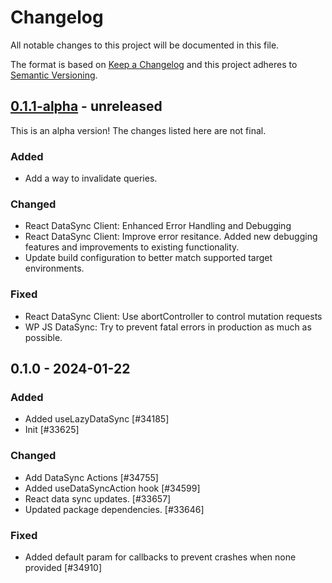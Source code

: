# Changelog

All notable changes to this project will be documented in this file.

The format is based on [Keep a Changelog](https://keepachangelog.com/en/1.0.0/)
and this project adheres to [Semantic Versioning](https://semver.org/spec/v2.0.0.html).

## [0.1.1-alpha] - unreleased

This is an alpha version! The changes listed here are not final.

### Added
- Add a way to invalidate queries.

### Changed
- React DataSync Client: Enhanced Error Handling and Debugging
- React DataSync Client: Improve error resitance. Added new debugging features and improvements to existing functionality.
- Update build configuration to better match supported target environments.

### Fixed
- React DataSync Client: Use abortController to control mutation requests
- WP JS DataSync: Try to prevent fatal errors in production as much as possible.

## 0.1.0 - 2024-01-22
### Added
- Added useLazyDataSync [#34185]
- Init [#33625]

### Changed
- Add DataSync Actions [#34755]
- Added useDataSyncAction hook [#34599]
- React data sync updates. [#33657]
- Updated package dependencies. [#33646]

### Fixed
- Added default param for callbacks to prevent crashes when none provided [#34910]

[0.1.1-alpha]: https://github.com/Automattic/jetpack-react-data-sync-client/compare/v0.1.0...v0.1.1-alpha
